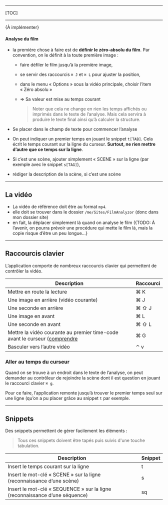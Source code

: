 
---

[TOC]

---


{À implémenter}

#### Analyse du film

* la première chose à faire est de **définir le zéro-absolu du film**. Par convention, on le définit à la toute première image :

  * faire défiler le film jusqu’à la première image,

  * se servir des raccourcis `⌘ J` et `⌘ L` pour ajuster la position,

  * dans le menu « Options » sous la vidéo principale, choisir l’item « Zéro absolu »

  * => Sa valeur est mise au temps courant

    > Noter que cela ne change en rien les temps affichés ou imprimés dans le texte de l’analyse. Mais cela servira à produire le texte final ainsi qu’à calculer la structure.

* Se placer dans le champ de texte pour commencer l’analyse

* On peut indiquer un premier temps en jouant le snippet `t[TAB]`. Cela écrit le temps courant sur la ligne du curseur. **Surtout, ne rien mettre d’autre que ce temps sur la ligne**.

* Si c’est une scène, ajouter simplement « SCENE » sur la ligne (par exemple avec le snippet `s[TAG]`), 

* rédiger la description de la scène, si c’est une scène

---

## La vidéo

* La vidéo de référence doit être au format `mp4`.
* elle doit se trouver dans le dossier `/me/Sites/FilmAnalyzor` (donc dans mon dossier site)
* en fait, la déplacer simplement là quand on analyse le film ({TODO: À l’avenir, on pourra prévoir une procédure qui mette le film là, mais la copie risque d’être un peu longue…}



---

## Raccourcis clavier

L’application comporte de nombreux raccourcis clavier qui permettent de contrôler la vidéo.

| Description                                                  | Raccourci |
| ------------------------------------------------------------ | --------- |
| Mettre en route la lecture                                   | ⌘ K       |
| Une image en arrière (vidéo courante)                        | ⌘ J       |
| Une seconde en arrière                                       | ⌘ ⇧ J     |
| Une image en avant                                           | ⌘ L       |
| Une seconde en avant                                         | ⌘ ⇧ L     |
| Mettre la vidéo courante au premier time-code avant le curseur ([comprendre](#goto-time-avant-cursor) | ⌘ G       |
| Basculer vers l’autre vidéo                                  | ⌃ v       |



<a name="goto-time-avant-cursor"></a>

### Aller au temps du curseur

Quand on se trouve à un endroit dans le texte de l’analyse, on peut demander au contrôleur de rejoindre la scène dont il est question en jouant le raccourci clavier `⌘ g`. 

Pour ce faire, l’application remonte jusqu’à trouver le premier temps seul sur une ligne (qu’on a pu placer grâce au snippet `t` par exemple.



---

## Snippets

Des snippets permettent de gérer facilement les éléments :

> Tous ces snippets doivent être tapés puis suivis d'une touche tabulation.

| Description | Snippet |
| --- | --- |
| Insert le temps courant sur la ligne | t |
| Insert le mot-clé « SCENE » sur la ligne (reconnaissance d’une scène) | s |
| Insert le mot-clé « SEQUENCE » sur la ligne (reconnaissance d’une séquence) | sq |
